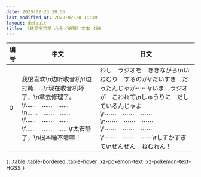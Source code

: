 ```yaml
---
date: 2020-02-23 20:56
last_modified_at: 2020-02-28 16:39
layout: default
title: 《精灵宝可梦 心金／魂银》文本 459
---
```

| 编号 | 中文 | 日文 |
| ---- | ---- | ---- |
| 0 | 我很喜欢\n边听收音机\f边打盹……\r现在收音机坏了，\n拿去修理了。\r……　……　……\n……　……　……\f……　……　……\f……　……　……\r太安静了，\n根本睡不着嘛！ | わし　ラジオを　ききながら\nいねむり　するのが\fだいすき　だったんじゃが⋯⋯\rいま　ラジオが　こわれて\nしゅうりに　だしているんじゃよ\r⋯⋯　⋯⋯　⋯⋯\n⋯⋯　⋯⋯　⋯⋯\f⋯⋯　⋯⋯　⋯⋯\f⋯⋯　⋯⋯　⋯⋯\rしずかすぎて\nぜんぜん　ねむれん！ |
{: .table .table-bordered .table-hover .xz-pokemon-text .xz-pokemon-text-HGSS }